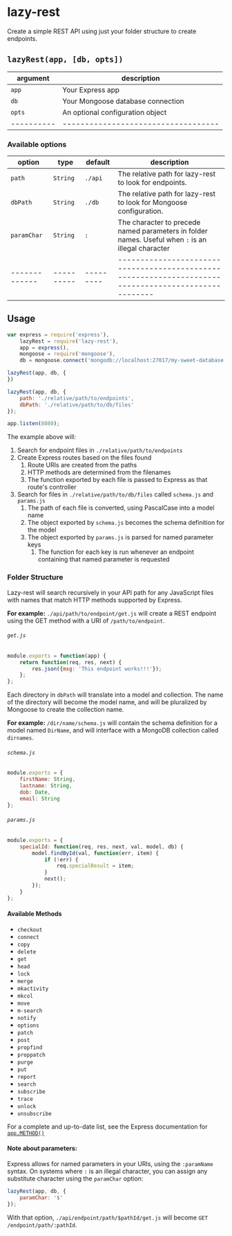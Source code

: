 # lazy-rest

Create a simple REST API using just your folder structure to create endpoints.

## `lazyRest(app, [db, opts])`

| argument | description                       |
|----------|-----------------------------------|
| `app`    | Your Express app                  |
| `db`     | Your Mongoose database connection |
| `opts`   | An optional configuration object  |
|----------|-----------------------------------|

### Available options

| option      | type     | default | description                                                                                        |
|-------------|----------|---------|----------------------------------------------------------------------------------------------------|
| `path`      | `String` | `./api` | The relative path for lazy-rest to look for endpoints.                                             |
| `dbPath`    | `String` | `./db`  | The relative path for lazy-rest to look for Mongoose configuration.                                |
| `paramChar` | `String` | `:`     | The character to precede named parameters in folder names. Useful when `:` is an illegal character |
|-------------|----------|---------|----------------------------------------------------------------------------------------------------|

## Usage

```js
var express = require('express'),
	lazyRest = require('lazy-rest'),
	app = express(),
	mongoose = require('mongoose'),
	db = mongoose.connect('mongodb://localhost:27017/my-sweet-database');

lazyRest(app, db, {
})

lazyRest(app, db, {
	path: './relative/path/to/endpoints',
	dbPath: './relative/path/to/db/files'
});

app.listen(8080);
```

The example above will:

1. Search for endpoint files in `./relative/path/to/endpoints`
1. Create Express routes based on the files found
	1. Route URIs are created from the paths
	1. HTTP methods are determined from the filenames
	1. The function exported by each file is passed to Express as that route's controller
1. Search for files in `./relative/path/to/db/files` called `schema.js` and `params.js`
	1. The path of each file is converted, using PascalCase into a model name
	1. The object exported by `schema.js` becomes the schema definition for the model
	1. The object exported by `params.js` is parsed for named parameter keys
		1. The function for each key is run whenever an endpoint containing that named parameter is requested

### Folder Structure

Lazy-rest will search recursively in your API path for any JavaScript files with names that match HTTP methods supported by Express.

**For example:** `./api/path/to/endpoint/get.js` will create a REST endpoint using the GET method with a URI of `/path/to/endpoint`.

###### `get.js`
```js
module.exports = function(app) {
	return function(req, res, next) {
		res.json({msg: 'This endpoint works!!!'});
	};
};
```

Each directory in `dbPath` will translate into a model and collection. The name of the directory will become the model name, and will be pluralized by Mongoose to create the collection name.

**For example:** `/dir/name/schema.js` will contain the schema definition for a model named `DirName`, and will interface with a MongoDB collection called `dirnames`.

###### `schema.js`
```js
module.exports = {
	firstName: String,
	lastname: String,
	dob: Date,
	email: String
};
```

###### `params.js`
```js
module.exports = {
	specialId: function(req, res, next, val, model, db) {
		model.findById(val, function(err, item) {
			if (!err) {
				req.specialResult = item;
			}
			next();
		});
	}
};
```

#### Available Methods

* `checkout`
* `connect`
* `copy`
* `delete`
* `get`
* `head`
* `lock`
* `merge`
* `mkactivity`
* `mkcol`
* `move`
* `m-search`
* `notify`
* `options`
* `patch`
* `post`
* `propfind`
* `proppatch`
* `purge`
* `put`
* `report`
* `search`
* `subscribe`
* `trace`
* `unlock`
* `unsubscribe`

For a complete and up-to-date list, see the Express documentation for [`app.METHOD()`](http://expressjs.com/api.html#app.METHOD)

#### Note about parameters:
Express allows for named parameters in your URIs, using the `:paramName` syntax. On systems where `:` is an illegal character, you can assign any substitute character using the `paramChar` option:

```js
lazyRest(app, db, {
	paramChar: '$'
});
```

With that option, `./api/endpoint/path/$pathId/get.js` will become `GET /endpoint/path/:pathId`.